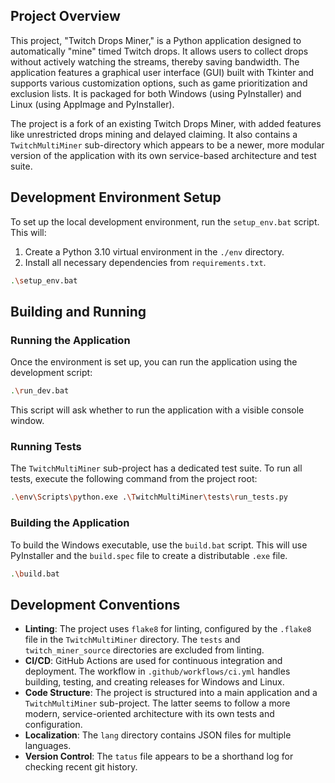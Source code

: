 ## Project Overview

This project, "Twitch Drops Miner," is a Python application designed to automatically "mine" timed Twitch drops. It allows users to collect drops without actively watching the streams, thereby saving bandwidth. The application features a graphical user interface (GUI) built with Tkinter and supports various customization options, such as game prioritization and exclusion lists. It is packaged for both Windows (using PyInstaller) and Linux (using AppImage and PyInstaller).

The project is a fork of an existing Twitch Drops Miner, with added features like unrestricted drops mining and delayed claiming. It also contains a `TwitchMultiMiner` sub-directory which appears to be a newer, more modular version of the application with its own service-based architecture and test suite.

## Development Environment Setup

To set up the local development environment, run the `setup_env.bat` script. This will:
1.  Create a Python 3.10 virtual environment in the `./env` directory.
2.  Install all necessary dependencies from `requirements.txt`.

```bash
.\setup_env.bat
```

## Building and Running

### Running the Application
Once the environment is set up, you can run the application using the development script:
```bash
.\run_dev.bat
```
This script will ask whether to run the application with a visible console window.

### Running Tests
The `TwitchMultiMiner` sub-project has a dedicated test suite. To run all tests, execute the following command from the project root:
```bash
.\env\Scripts\python.exe .\TwitchMultiMiner\tests\run_tests.py
```

### Building the Application
To build the Windows executable, use the `build.bat` script. This will use PyInstaller and the `build.spec` file to create a distributable `.exe` file.
```bash
.\build.bat
```

## Development Conventions

*   **Linting**: The project uses `flake8` for linting, configured by the `.flake8` file in the `TwitchMultiMiner` directory. The `tests` and `twitch_miner_source` directories are excluded from linting.
*   **CI/CD**: GitHub Actions are used for continuous integration and deployment. The workflow in `.github/workflows/ci.yml` handles building, testing, and creating releases for Windows and Linux.
*   **Code Structure**: The project is structured into a main application and a `TwitchMultiMiner` sub-project. The latter seems to follow a more modern, service-oriented architecture with its own tests and configuration.
*   **Localization**: The `lang` directory contains JSON files for multiple languages.
*   **Version Control**: The `tatus` file appears to be a shorthand log for checking recent git history.